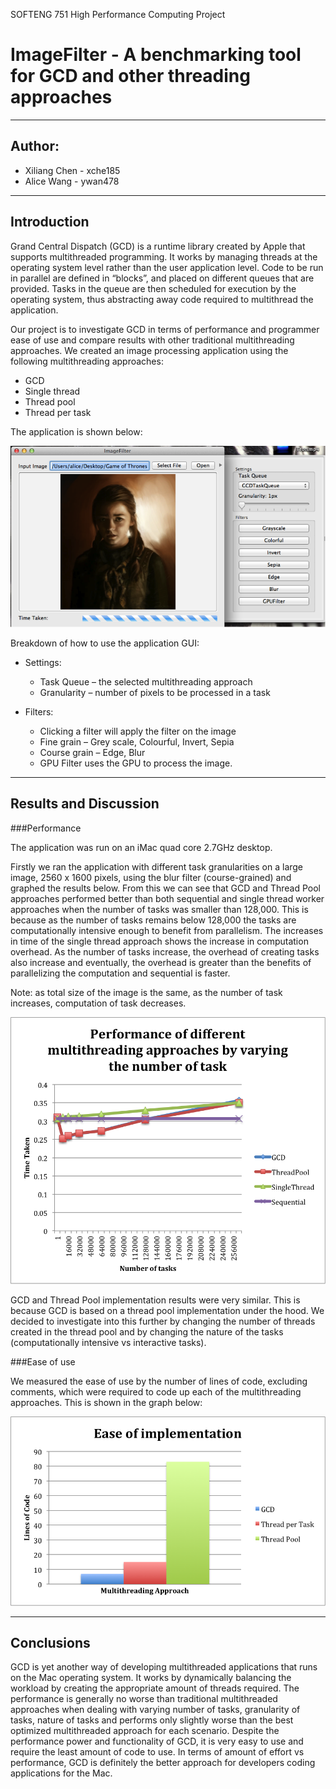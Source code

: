 SOFTENG 751 High Performance Computing Project

ImageFilter - A benchmarking tool for GCD and other threading approaches
=======

------------

Author:
-------
 * Xiliang Chen - xche185
 * Alice Wang - ywan478

------------

Introduction
-------

Grand Central Dispatch (GCD) is a runtime library created by Apple that supports multithreaded programming. It works by managing threads at the operating system level rather than the user application level. Code to be run in parallel are defined in “blocks”, and placed on different queues that are provided. Tasks in the queue are then scheduled for execution by the operating system, thus abstracting away code required to multithread the application.

Our project is to investigate GCD in terms of performance and programmer ease of use and compare results with other traditional multithreading approaches. We created an image processing application using the following multithreading approaches:

 * GCD
 * Single thread
 * Thread pool
 * Thread per task

The application is shown below:

![ImageFilter interface](img/gui.png)

Breakdown of how to use the application GUI:

 * Settings:
	* Task Queue – the selected multithreading approach
	* Granularity – number of pixels to be processed in a task

 * Filters: 
	* Clicking a filter will apply the filter on the image
	* Fine grain – Grey scale, Colourful, Invert, Sepia
	* Course grain – Edge, Blur
	* GPU Filter uses the GPU to process the image.

----------

Results and Discussion
---------
###Performance

The application was run on an iMac quad core 2.7GHz desktop.

Firstly we ran the application with different task granularities on a large image, 2560 x 1600 pixels, using the blur filter (course-grained) and graphed the results below.
From this we can see that GCD and Thread Pool approaches performed better than both sequential and single thread worker approaches when the number of tasks was smaller than 128,000. This is because as the number of tasks remains below 128,000 the tasks are computationally intensive enough to benefit from parallelism. The increases in time of the single thread approach shows the increase in computation overhead. As the number of tasks increase, the overhead of creating tasks also increase and eventually, the overhead is greater than the benefits of parallelizing the computation and sequential is faster. 

Note: as total size of the image is the same, as the number of task increases, computation of task decreases.

![Performance between different task queues](img/performance.png)

GCD and Thread Pool implementation results were very similar. This is because GCD is based on a thread pool implementation under the hood. We decided to investigate into this further by changing the number of threads created in the thread pool and by changing the nature of the tasks (computationally intensive vs interactive tasks).


###Ease of use

We measured the ease of use by the number of lines of code, excluding comments, which were required to code up each of the multithreading approaches. This is shown in the graph below:

![Lines of code to implement each task queues](img/ease.png)


-----------

Conclusions
---------
GCD is yet another way of developing multithreaded applications that runs on the Mac operating system. It works by dynamically balancing the workload by creating the appropriate amount of threads required. The performance is generally no worse than traditional multithreaded approaches when dealing with varying number of tasks, granularity of tasks, nature of tasks and performs only slightly worse than the best optimized multithreaded approach for each scenario. Despite the performance power and functionality of GCD, it is very easy to use and require the least amount of code to use. In terms of amount of effort vs performance, GCD is definitely the better approach for developers coding applications for the Mac.
